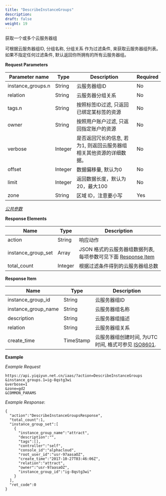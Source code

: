 ```yaml
---
title: "DescribeInstanceGroups"
description: 
draft: false
weight: 19
---
```


获取一个或多个云服务器组

可根据云服务器组ID, 分组名称, 分组关系 作为过滤条件, 来获取云服务器组列表。 如果不指定任何过滤条件, 默认返回你所拥有的所有云服务器组。

**Request Parameters**

| Parameter name | Type | Description | Required |
| --- | --- | --- | --- |
| instance_groups.n | String | 云服务器组ID | No |
| relation | String | 云服务器分组关系 | No |
| tags.n | String | 按照标签ID过滤, 只返回已绑定某标签的资源 | No |
| owner | String | 按照用户账户过滤, 只返回指定账户的资源 | No |
| verbose | Integer | 是否返回冗长的信息, 若为1, 则返回云服务器组相关其他资源的详细数据。 | No |
| offset | Integer | 数据偏移量, 默认为0 | No |
| limit | Integer | 返回数据长度，默认为20，最大100 | No |
| zone | String | 区域 ID，注意要小写 | Yes |

[_公共参数_](../../../parameters/)

**Response Elements**

| Name | Type | Description |
| --- | --- | --- |
| action | String | 响应动作 |
| instance_group_set | Array | JSON 格式的云服务器组数据列表, 每项参数可见下面 [Response Item](#response-item) |
| total_count | Integer | 根据过滤条件得到的云服务器组总数 |

**Response Item**

| Name | Type | Description |
| --- | --- | --- |
| instance_group_id | String | 云服务器组ID |
| instance_group_name | String | 云服务器组名称 |
| description | String | 云服务器组描述 |
| relation | String | 云服务器组关系 |
| create_time | TimeStamp | 云服务器组创建时间, 为UTC时间, 格式可参见 [ISO8601](http://www.w3.org/TR/NOTE-datetime). |

**Example**

_Example Request_

```
https://api.yiqiyun.net.cn/iaas/?action=DescribeInstanceGroups
&instance_groups.1=ig-8qstg3wi
&verbose=1
&zone=gd2
&COMMON_PARAMS
```

_Example Response_:

```
{
  "action":"DescribeInstanceGroupsResponse",
  "total_count":1,
  "instance_group_set":[
    {
      "instance_group_name":"attract",
      "description":"",
      "tags":[],
      "controller":"self",
      "console_id":"alphacloud",
      "root_user_id":"usr-97aasaOZ",
      "create_time":"2017-10-27T03:46:06Z",
      "relation":"attract",
      "owner":"usr-97aasaOZ",
      "instance_group_id":"ig-8qstg3wi"
    }
  ],
  "ret_code":0
}
```
